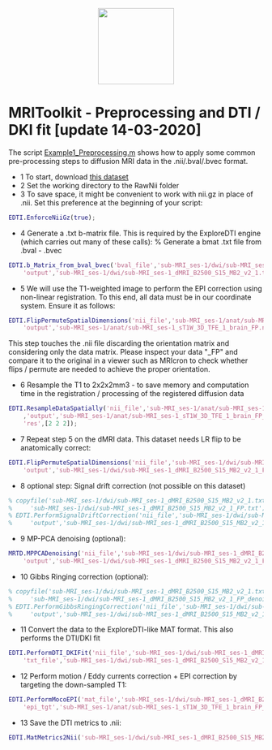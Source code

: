 <p align="center">
<a href="https://github.com/delucaal/MRIToolkit"> 
<img src="../../../img/MRIToolkitLogo.png" height="150"/> 
 </a> 
 </p>

# MRIToolkit - Preprocessing and DTI / DKI fit [update 14-03-2020] 
The script [Example1_Preprocessing.m](Example1_Preprocessing.m) shows how to apply some common pre-processing steps to diffusion MRI data in the .nii/.bval/.bvec format. 

- 1 To start, download [this dataset](https://surfdrive.surf.nl/files/index.php/s/kAYfZ0xugHKOC4t)
- 2 Set the working directory to the RawNii folder
- 3 To save space, it might be convenient to work with nii.gz in place of .nii. Set this preference at the beginning of your script:
```matlab
EDTI.EnforceNiiGz(true);
```
- 4 Generate a .txt b-matrix file. This is required by the ExploreDTI engine (which carries out many of these calls):
% Generate a bmat .txt file from .bval - .bvec
```matlab
EDTI.b_Matrix_from_bval_bvec('bval_file','sub-MRI_ses-1/dwi/sub-MRI_ses-1_dMRI_B2500_S15_MB2_v2_1.bval',...
    'output','sub-MRI_ses-1/dwi/sub-MRI_ses-1_dMRI_B2500_S15_MB2_v2_1.txt');
```
- 5 We will use the T1-weighted image to perform the EPI correction using non-linear registration. To this end, all data must be in our coordinate system. Ensure it as follows:
```matlab
EDTI.FlipPermuteSpatialDimensions('nii_file','sub-MRI_ses-1/anat/sub-MRI_ses-1_sT1W_3D_TFE_1_brain.nii',...
    'output','sub-MRI_ses-1/anat/sub-MRI_ses-1_sT1W_3D_TFE_1_brain_FP.nii');
```
This step touches the .nii file discarding the orientation matrix and considering only the data matrix. Please inspect your data "_FP" and compare it to the original in a viewer such as MRIcron to check whether flips / permute are needed to achieve the proper orientation.
- 6 Resample the T1 to 2x2x2mm3 - to save memory and computation time in the registration / processing of the registered diffusion data
```matlab
EDTI.ResampleDataSpatially('nii_file','sub-MRI_ses-1/anat/sub-MRI_ses-1_sT1W_3D_TFE_1_brain_FP.nii'...
    ,'output','sub-MRI_ses-1/anat/sub-MRI_ses-1_sT1W_3D_TFE_1_brain_FP_ds.nii',...
    'res',[2 2 2]);
```
- 7 Repeat step 5 on the dMRI data. This dataset needs LR flip to be anatomically correct:
```matlab
EDTI.FlipPermuteSpatialDimensions('nii_file','sub-MRI_ses-1/dwi/sub-MRI_ses-1_dMRI_B2500_S15_MB2_v2_1.nii',
    'output','sub-MRI_ses-1/dwi/sub-MRI_ses-1_dMRI_B2500_S15_MB2_v2_1_FP.nii','flip',[0 1 0]);
```
- 8 optional step: Signal drift correction (not possible on this dataset)
```matlab
% copyfile('sub-MRI_ses-1/dwi/sub-MRI_ses-1_dMRI_B2500_S15_MB2_v2_1.txt',...
%     'sub-MRI_ses-1/dwi/sub-MRI_ses-1_dMRI_B2500_S15_MB2_v2_1_FP.txt');
% EDTI.PerformSignalDriftCorrection('nii_file','sub-MRI_ses-1/dwi/sub-MRI_ses-1_dMRI_B2500_S15_MB2_v2_1_FP.nii',...
%     'output','sub-MRI_ses-1/dwi/sub-MRI_ses-1_dMRI_B2500_S15_MB2_v2_1_sdc.nii');
```
- 9 MP-PCA denoising (optional):
```matlab
MRTD.MPPCADenoising('nii_file','sub-MRI_ses-1/dwi/sub-MRI_ses-1_dMRI_B2500_S15_MB2_v2_1_FP.nii',...
    'output','sub-MRI_ses-1/dwi/sub-MRI_ses-1_dMRI_B2500_S15_MB2_v2_1_FP');
```
- 10 Gibbs Ringing correction (optional):
```matlab
% copyfile('sub-MRI_ses-1/dwi/sub-MRI_ses-1_dMRI_B2500_S15_MB2_v2_1.txt',...
%     'sub-MRI_ses-1/dwi/sub-MRI_ses-1_dMRI_B2500_S15_MB2_v2_1_FP_denoised.txt');
% EDTI.PerformGibbsRingingCorrection('nii_file','sub-MRI_ses-1/dwi/sub-MRI_ses-1_dMRI_B2500_S15_MB2_v2_1_FP_denoised.nii',...
%     'output','sub-MRI_ses-1/dwi/sub-MRI_ses-1_dMRI_B2500_S15_MB2_v2_1_FP_denoised_GR.nii');
```
- 11 Convert the data to the ExploreDTI-like MAT format. This also performs the DTI/DKI fit 
```matlab
EDTI.PerformDTI_DKIFit('nii_file','sub-MRI_ses-1/dwi/sub-MRI_ses-1_dMRI_B2500_S15_MB2_v2_1_FP_denoised.nii',...
    'txt_file','sub-MRI_ses-1/dwi/sub-MRI_ses-1_dMRI_B2500_S15_MB2_v2_1.txt');
```
- 12 Perform motion / Eddy currents correction + EPI correction by targeting the down-sampled T1:
```matlab
EDTI.PerformMocoEPI('mat_file','sub-MRI_ses-1/dwi/sub-MRI_ses-1_dMRI_B2500_S15_MB2_v2_1_FP_denoised.mat',...
    'epi_tgt','sub-MRI_ses-1/anat/sub-MRI_ses-1_sT1W_3D_TFE_1_brain_FP_ds.nii','fit_mode','wls');
```
- 13 Save the DTI metrics to .nii:
```matlab
EDTI.MatMetrics2Nii('sub-MRI_ses-1/dwi/sub-MRI_ses-1_dMRI_B2500_S15_MB2_v2_1_FP_denoised_MD_C_trafo.mat');
```
